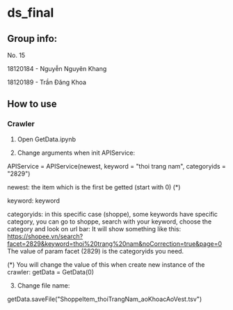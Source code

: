 # ds_final

## Group info:

No. 15

18120184 - Nguyễn Nguyên Khang

18120189 - Trần Đăng Khoa

## How to use

### Crawler

1. Open GetData.ipynb

2. Change arguments when init APIService:

APIService = APIService(newest, keyword = "thoi trang nam", categoryids = "2829")

<Do not change this> newest: the item which is the first be getted (start with 0) (*)

keyword: keyword

categoryids: in this specific case (shoppe), some keywords have specific category, you can go to shoppe, search with your keyword, choose the category and look on url bar:
It will show something like this:
https://shopee.vn/search?facet=2829&keyword=thoi%20trang%20nam&noCorrection=true&page=0
The value of param facet (2829) is the categoryids you need.

(*) You will change the value of this when create new instance of the crawler: getData = GetData(0)

3. Change file name: 

getData.saveFile("ShoppeItem_thoiTrangNam_aoKhoacAoVest.tsv")

